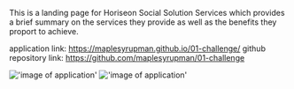 This is a landing page for Horiseon Social Solution Services which provides a brief summary on the services they provide as well as the benefits they proport to achieve.

application link: https://maplesyrupman.github.io/01-challenge/
github repository link: https://github.com/maplesyrupman/01-challenge

!['image of application'](./'screenshot1.png')
!['image of application'](./'screenshot2.png')